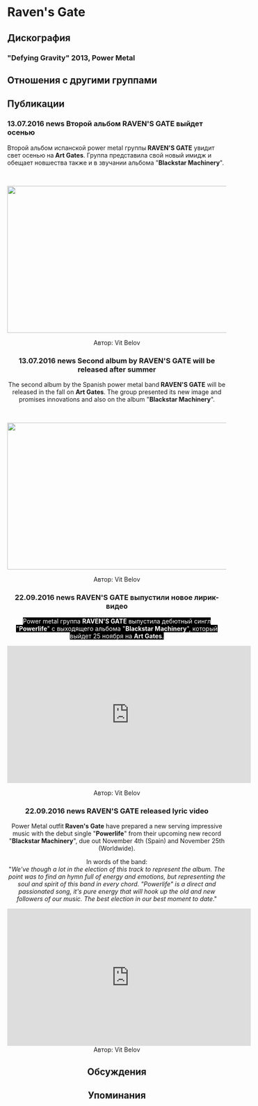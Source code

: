 # Raven's Gate



## Дискография

### "Defying Gravity" 2013, Power Metal




## Отношения с другими группами


## Публикации

### 13.07.2016 news Второй альбом RAVEN&#39;S GATE выйдет осенью

<p>Второй альбом испанской power metal группы<strong> RAVEN'S GATE</strong> увидит свет осенью на<strong> Art Gates</strong>. Группа представила свой новый имидж и обещает новшества также и в звучании альбома "<strong>Blackstar Machinery</strong>".</p><p>&nbsp;<center><img width="600" height="337" src="/images/news_rus/2016.07/29587.jpg" border="0"></p>
Автор: Vit Belov

### 13.07.2016 news Second album by RAVEN&#39;S GATE will be released after summer

<p>The second album by the Spanish power metal band<strong> RAVEN'S GATE</strong> will be released in the fall on <strong>Art Gates</strong>. The group presented its new image and promises innovations and also on the album "<strong>Blackstar Machinery</strong>".</p><p>&nbsp;<center><img width="600" height="337" src="/images/news_rus/2016.07/29587.jpg" border="0"><p></p></center>
Автор: Vit Belov

### 22.09.2016 news RAVEN&#39;S GATE выпустили новое лирик-видео

<p><font color="#ffffff" style="background-color: rgb(0, 0, 0);">Power metal группа <strong>RAVEN'S GATE</strong> выпустила дебютный сингл "<strong>Powerlife</strong>" с выходящего альбома "<strong>Blackstar Machinery</strong>", который выйдет 25 ноября на <strong>Art Gates</strong>.</font></p><p><font color="#ffffff" style="background-color: rgb(0, 0, 0);"></font><center><iframe width="560" height="315" src="https://www.youtube.com/embed/O99pM6OzaRI" frameborder="0" allowfullscreen=""></iframe><p></p></center>
Автор: Vit Belov

### 22.09.2016 news RAVEN&#39;S GATE released lyric video

<p>Power Metal outfit<strong> Raven's Gate</strong> have prepared a new serving impressive music with the debut single "<strong>Powerlife</strong>" from their upcoming new record "<strong>Blackstar Machinery</strong>", due out November 4th (Spain) and November 25th (Worldwide).</p><p>In words of the band:<br>"<em>We've though a lot in the election of this track to represent the album. The point was to find an hymn full of energy and emotions, but representing the soul and spirit of this band in every chord. "Powerlife" is a direct and passionated song, it's pure energy that will hook up the old and new followers of our music. The best election in our best moment to date</em>."</p><p><center><iframe width="560" height="315" src="https://www.youtube.com/embed/O99pM6OzaRI" frameborder="0" allowfullscreen></iframe>
Автор: Vit Belov


## Обсуждения


## Упоминания


